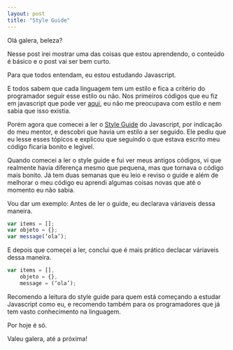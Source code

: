 ```yaml
---
layout: post
title: "Style Guide"
---
```


Olá galera, beleza?

Nesse post irei mostrar uma das coisas que estou aprendendo, o conteúdo é básico e o post vai ser bem curto.

Para que todos entendam, eu estou estudando Javascript. 

E todos sabem que cada linguagem tem um estilo e fica a critério do programador seguir esse estilo ou não. 
Nos primeiros códigos que eu fiz em javascript que pode ver <a href="https://github.com/ViniciusBaptista/Exercicios">aqui</a>, eu não me preocupava com estilo e nem sabia que isso existia. 

Porém agora que comecei a ler o <a href="https://github.com/airbnb/javascript">Style Guide</a> do Javascript, por indicação do meu mentor, e descobri que havia um estilo a ser seguido.
Ele pediu que eu lesse esses tópicos e explicou que seguindo o que estava escrito meu código ficaria bonito  e legivel.

Quando comecei a ler o style guide e fui ver meus antigos códigos, vi que realmente havia diferença mesmo que pequena, mas que tornava o código mais bonito.
Já tem duas semanas que eu leio e reviso o guide e além de melhorar o meu código eu aprendi algumas coisas novas que até o momento eu não sabia.

Vou dar um exemplo:
Antes de ler o guide, eu declarava váriaveis dessa maneira.

``` javascript
var items = [];
var objeto = {};
var message(‘ola’);
```

E depois que começei a ler, conclui que é mais prático declacar váriaveis dessa maneira.

``` javascript
var items = [],
    objeto = {},
    message = (‘ola’);
```

Recomendo a leitura do style guide para quem está começando a estudar Javascript como eu, e recomendo também para os programadores que já tem vasto conhecimento na linguagem.

Por hoje é só.

Valeu galera, até a próxima! 
